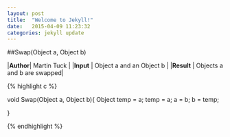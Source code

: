 ```yaml
---
layout: post
title:  "Welcome to Jekyll!"
date:   2015-04-09 11:23:32
categories: jekyll update
---
```


##Swap(Object a, Object b)

|__Author__| Martin Tuck |
|__Input__ | Object a and an Object b |
|__Result__ | Objects a and b are swapped|


{% highlight c %}

void Swap(Object a, Object b){
	Object temp = a;
	temp = a;
	a = b;
	b = temp;

}

{% endhighlight %}